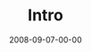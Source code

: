 ---
layout: message
category: message
series: "Core Strength"
title: "Intro"
date: 2008-09-07-00-00
message_id: 515
audio-description: "Brian Tome introduces our Core Strength series by discussing how we can build spiritual strength via the fundamental, three-part regimen of Bible reading, prayer and life in community. "
audio: "http://s3.amazonaws.com/crossroadsaudiomessages/Core_Strength_Week1_Intro_9-7-2008.mp3"
audio-title: "Core Strength&#58; Intro"
audio-duration: "38:40"
notes-description: " "
notes: "http://www.crossroads.net/players/media/hq/SN_09_07-08_08.pdf "
notes-title: "Core Strength&#58; Intro (Study Notes)"
program-description: ""
program: "http://www.crossroads.net/players/media/hq/0906_07Program.pdf"
program-title: "Core Strength: Intro (Program)"
video-description: "Brian Tome introduces our Core Strength series by discussing how we can build spiritual strength via the fundamental, three-part regimen of Bible reading, prayer and life in community."
video-title: "Core Strength&#58; Intro"
video: "http://s3.amazonaws.com/crossroadsvideomessages/CoreStrength1-talk.mp4"
video-poster: "https://www.crossroads.net/uploadedfiles/CoreStrength1-still.jpg"
---